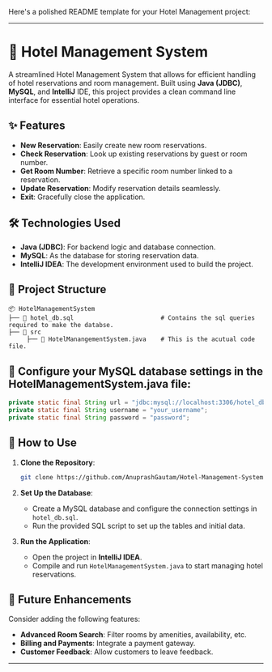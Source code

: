 Here's a polished README template for your Hotel Management project:

---

# 🏨 Hotel Management System

A streamlined Hotel Management System that allows for efficient handling of hotel reservations and room management. Built using **Java (JDBC)**, **MySQL**, and **IntelliJ** IDE, this project provides a clean command line interface for essential hotel operations.

## ✨ Features

- **New Reservation**: Easily create new room reservations.
- **Check Reservation**: Look up existing reservations by guest or room number.
- **Get Room Number**: Retrieve a specific room number linked to a reservation.
- **Update Reservation**: Modify reservation details seamlessly.
- **Exit**: Gracefully close the application.

## 🛠️ Technologies Used

- **Java (JDBC)**: For backend logic and database connection.
- **MySQL**: As the database for storing reservation data.
- **IntelliJ IDEA**: The development environment used to build the project.

## 📂 Project Structure

```plaintext
📦 HotelManagementSystem
├── 📄 hotel_db.sql                        # Contains the sql queries required to make the databse.
├── 📂 src 
     ├── 📄 HotelManangementSystem.java    # This is the acutual code file.
```

## 🔧 Configure your MySQL database settings in the HotelManagementSystem.java file:

``` java
private static final String url = "jdbc:mysql://localhost:3306/hotel_db";
private static final String username = "your_username";
private static final String password = "password";
```

## 📖 How to Use

1. **Clone the Repository**:
    ```bash
    git clone https://github.com/AnuprashGautam/Hotel-Management-System.git
    ```

2. **Set Up the Database**:
   - Create a MySQL database and configure the connection settings in `hotel_db.sql`.
   - Run the provided SQL script to set up the tables and initial data.

3. **Run the Application**:
   - Open the project in **IntelliJ IDEA**.
   - Compile and run `HotelManagementSystem.java` to start managing hotel reservations.

## 🚀 Future Enhancements

Consider adding the following features:
- **Advanced Room Search**: Filter rooms by amenities, availability, etc.
- **Billing and Payments**: Integrate a payment gateway.
- **Customer Feedback**: Allow customers to leave feedback.

---
